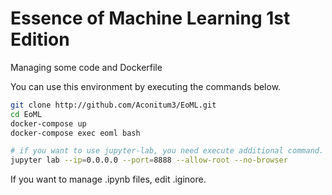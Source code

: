 # Essence of Machine Learning 1st Edition

Managing some code and Dockerfile

You can use this environment by executing the commands below.
```bash
git clone http://github.com/Aconitum3/EoML.git
cd EoML
docker-compose up
docker-compose exec eoml bash

# if you want to use jupyter-lab, you need execute additional command.
jupyter lab --ip=0.0.0.0 --port=8888 --allow-root --no-browser
``` 

If you want to manage .ipynb files, edit .iginore. 
